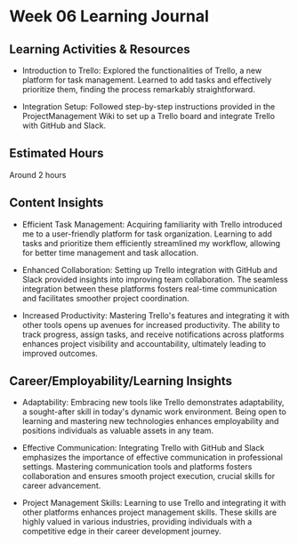# Week 06 Learning Journal

## Learning Activities & Resources

* Introduction to Trello: Explored the functionalities of Trello, a new platform for task management. Learned to add tasks and effectively prioritize them, finding the process remarkably straightforward.


* Integration Setup: Followed step-by-step instructions provided in the ProjectManagement Wiki to set up a Trello board and integrate Trello with GitHub and Slack.

## Estimated Hours

Around 2 hours

## Content Insights

* Efficient Task Management: Acquiring familiarity with Trello introduced me to a user-friendly platform for task organization. Learning to add tasks and prioritize them efficiently streamlined my workflow, allowing for better time management and task allocation.

* Enhanced Collaboration: Setting up Trello integration with GitHub and Slack provided insights into improving team collaboration. The seamless integration between these platforms fosters real-time communication and facilitates smoother project coordination.

* Increased Productivity: Mastering Trello's features and integrating it with other tools opens up avenues for increased productivity. The ability to track progress, assign tasks, and receive notifications across platforms enhances project visibility and accountability, ultimately leading to improved outcomes.

## Career/Employability/Learning Insights

* Adaptability: Embracing new tools like Trello demonstrates adaptability, a sought-after skill in today's dynamic work environment. Being open to learning and mastering new technologies enhances employability and positions individuals as valuable assets in any team.

* Effective Communication: Integrating Trello with GitHub and Slack emphasizes the importance of effective communication in professional settings. Mastering communication tools and platforms fosters collaboration and ensures smooth project execution, crucial skills for career advancement.

* Project Management Skills: Learning to use Trello and integrating it with other platforms enhances project management skills. These skills are highly valued in various industries, providing individuals with a competitive edge in their career development journey.







